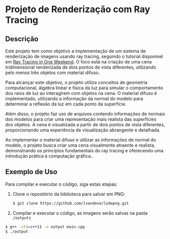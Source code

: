 # Projeto de Renderização com Ray Tracing

## Descrição

Este projeto tem como objetivo a implementação de um sistema de renderização de imagens usando ray tracing, seguindo o tutorial disponível em [Ray Tracing in One Weekend](https://raytracing.github.io/books/RayTracingInOneWeekend.html). O foco está na criação de uma cena tridimensional renderizada de dois pontos de vista diferentes, utilizando pelo menos três objetos com material difuso.

Para alcançar este objetivo, o projeto utiliza conceitos de geometria computacional, álgebra linear e física da luz para simular o comportamento dos raios de luz ao interagirem com objetos na cena. O material difuso é implementado, utilizando a informação da normal do modelo para determinar a reflexão da luz em cada ponto da superfície.

Além disso, o projeto faz uso de arquivos contendo informações de normais dos modelos para criar uma representação mais realista das superfícies dos objetos. A cena é visualizada a partir de dois pontos de vista diferentes, proporcionando uma experiência de visualização abrangente e detalhada.

Ao implementar o material difuso e utilizar as informações de normal do modelo, o projeto busca criar uma cena visualmente atraente e realista, demonstrando os princípios fundamentais do ray tracing e oferecendo uma introdução prática à computação gráfica..

## Exemplo de Uso

Para compilar e executar o código, siga estas etapas:

1. Clone o repositório da biblioteca para salvar em PNG:

   ```bash
   $ git clone https://github.com/lvandeve/lodepng.git
    ```

2. Compilar e executar o código, as imagens serão salvas na pasta `/outputs`

```bash
$ g++ -std=c++11 -o output main.cpp
$ ./output
```
